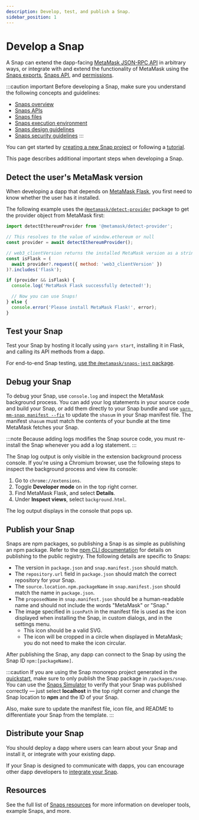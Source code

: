 ```yaml
---
description: Develop, test, and publish a Snap.
sidebar_position: 1
---
```


# Develop a Snap

A Snap can extend the dapp-facing [MetaMask JSON-RPC API](/wallet/reference/rpc-api) in
arbitrary ways, or integrate with and extend the functionality of MetaMask using the
[Snaps exports](../reference/exports.md), [Snaps API](../reference/rpc-api.md), and
[permissions](request-permissions.md).

:::caution important
Before developing a Snap, make sure you understand the following concepts and guidelines:

- [Snaps overview](../concepts/overview.md)
- [Snaps APIs](../concepts/apis.md)
- [Snaps files](../concepts/files.md)
- [Snaps execution environment](../concepts/execution-environment.md)
- [Snaps design guidelines](../concepts/design-guidelines.md)
- [Snaps security guidelines](../concepts/security-guidelines.md)
:::

You can get started by [creating a new Snap project](../get-started/quickstart.mdx) or following a
[tutorial](/snaps/tutorials).

This page describes additional important steps when developing a Snap.

## Detect the user's MetaMask version

When developing a dapp that depends on [MetaMask Flask](../get-started/install-flask.md#install-metamask-flask),
you first need to know whether the user has it installed.

The following example uses the
[`@metamask/detect-provider`](https://npmjs.com/package/@metamask/detect-provider) package to get
the provider object from MetaMask first:

```js
import detectEthereumProvider from '@metamask/detect-provider';

// This resolves to the value of window.ethereum or null
const provider = await detectEthereumProvider();

// web3_clientVersion returns the installed MetaMask version as a string
const isFlask = (
  await provider?.request({ method: 'web3_clientVersion' })
)?.includes('flask');

if (provider && isFlask) {
  console.log('MetaMask Flask successfully detected!');

  // Now you can use Snaps!
} else {
  console.error('Please install MetaMask Flask!', error);
}
```

## Test your Snap

Test your Snap by hosting it locally using `yarn start`, installing it in Flask, and calling its
API methods from a dapp.

For end-to-end Snap testing, [use the `@metamask/snaps-jest` package](test-a-snap.md).

## Debug your Snap

To debug your Snap, use `console.log` and inspect the MetaMask background process.
You can add your log statements in your source code and build your Snap, or add them directly
to your Snap bundle and use [`yarn mm-snap manifest --fix`](../reference/cli/subcommands.md#m-manifest)
to update the `shasum` in your Snap manifest file.
The manifest `shasum` must match the contents of your bundle at the time MetaMask fetches your Snap.

:::note
Because adding logs modifies the Snap source code, you must re-install the Snap whenever you add a
log statement.
:::

The Snap log output is only visible in the extension background process console.
If you're using a Chromium browser, use the following steps to inspect the background process and
view its console:

1. Go to `chrome://extensions`.
2. Toggle **Developer mode** on in the top right corner.
3. Find MetaMask Flask, and select **Details**.
4. Under **Inspect views**, select `background.html`.

The log output displays in the console that pops up.

## Publish your Snap

Snaps are npm packages, so publishing a Snap is as simple as publishing an npm package.
Refer to the [npm CLI documentation](https://docs.npmjs.com/cli/v8/commands/npm-publish) for details
on publishing to the public registry.
The following details are specific to Snaps:

- The version in `package.json` and `snap.manifest.json` should match.
- The `repository.url` field in `package.json` should match the correct repository for your Snap.
- The `source.location.npm.packageName` in `snap.manifest.json` should match the name in `package.json`.
- The `proposedName` in `snap.manifest.json` should be a human-readable name and should not include
  the words "MetaMask" or "Snap." 
- The image specified in `iconPath` in the manifest file is used as the icon displayed when
  installing the Snap, in custom dialogs, and in the settings menu.
  - This icon should be a valid SVG.
  - The icon will be cropped in a circle when displayed in MetaMask; you do not need to make the icon circular.

After publishing the Snap, any dapp can connect to the Snap by using the Snap ID `npm:[packageName]`.

:::caution
If you are using the Snap monorepo project generated in the [quickstart](../get-started/quickstart.mdx),
make sure to only publish the Snap package in `/packages/snap`. 
You can use the [Snaps Simulator](https://metamask.github.io/snaps/snaps-simulator/staging/#/manifest) to verify 
that your Snap was published correctly &mdash; just select **localhost** in the top right corner and change the 
Snap location to **npm** and the ID of your Snap. 

Also, make sure to update the manifest file, icon file, and README to differentiate your Snap from the template.
:::

## Distribute your Snap

You should deploy a dapp where users can learn about your Snap and install it, or integrate with your existing dapp.

If your Snap is designed to communicate with dapps, you can encourage other dapp developers to [integrate your Snap](use-3rd-party-snaps.md).

## Resources

See the full list of [Snaps resources](../reference/resources.md) for more information on developer
tools, example Snaps, and more.

